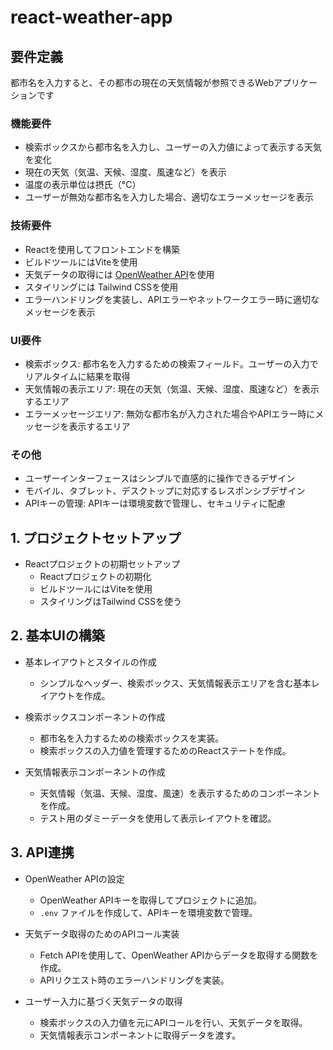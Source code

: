# react-weather-app

## 要件定義
都市名を入力すると、その都市の現在の天気情報が参照できるWebアプリケーションです

### 機能要件
* 検索ボックスから都市名を入力し、ユーザーの入力値によって表示する天気を変化
* 現在の天気（気温、天候、湿度、風速など）を表示
* 温度の表示単位は摂氏（°C）
* ユーザーが無効な都市名を入力した場合、適切なエラーメッセージを表示

### 技術要件
* Reactを使用してフロントエンドを構築
* ビルドツールにはViteを使用
* 天気データの取得には [OpenWeather API](https://openweathermap.org/api)を使用
* スタイリングには Tailwind CSSを使用
* エラーハンドリングを実装し、APIエラーやネットワークエラー時に適切なメッセージを表示

### UI要件
* 検索ボックス: 都市名を入力するための検索フィールド。ユーザーの入力でリアルタイムに結果を取得
* 天気情報の表示エリア: 現在の天気（気温、天候、湿度、風速など）を表示するエリア
* エラーメッセージエリア: 無効な都市名が入力された場合やAPIエラー時にメッセージを表示するエリア

### その他
* ユーザーインターフェースはシンプルで直感的に操作できるデザイン
* モバイル、タブレット、デスクトップに対応するレスポンシブデザイン
* APIキーの管理: APIキーは環境変数で管理し、セキュリティに配慮

## 1. プロジェクトセットアップ
- Reactプロジェクトの初期セットアップ
  - Reactプロジェクトの初期化
  - ビルドツールにはViteを使用
  - スタイリングはTailwind CSSを使う

## 2. 基本UIの構築
- 基本レイアウトとスタイルの作成
  - シンプルなヘッダー、検索ボックス、天気情報表示エリアを含む基本レイアウトを作成。

- 検索ボックスコンポーネントの作成
  - 都市名を入力するための検索ボックスを実装。
  - 検索ボックスの入力値を管理するためのReactステートを作成。

- 天気情報表示コンポーネントの作成
  - 天気情報（気温、天候、湿度、風速）を表示するためのコンポーネントを作成。
  - テスト用のダミーデータを使用して表示レイアウトを確認。

## 3. API連携
- OpenWeather APIの設定
  - OpenWeather APIキーを取得してプロジェクトに追加。
  - `.env` ファイルを作成して、APIキーを環境変数で管理。

- 天気データ取得のためのAPIコール実装
  - Fetch APIを使用して、OpenWeather APIからデータを取得する関数を作成。
  - APIリクエスト時のエラーハンドリングを実装。
  
- ユーザー入力に基づく天気データの取得
  - 検索ボックスの入力値を元にAPIコールを行い、天気データを取得。
  - 天気情報表示コンポーネントに取得データを渡す。

